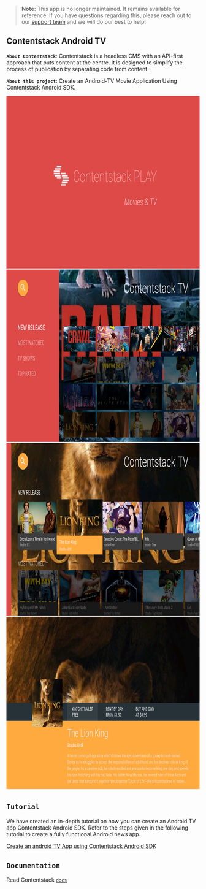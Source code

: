 > **Note:** This app is no longer maintained. It remains available for reference. If you have questions regarding this, please reach out to our [support team](mailto:support@contentstack.com) and we will do our best to help!

## Contentstack Android TV


**`About Contentstack`**: Contentstack is a headless CMS with an API-first approach that puts content at the centre. It is designed to simplify the process of publication by separating code from content.

**`About this project`**: Create an Android-TV Movie Application Using Contentstack Android SDK.

<img src='https://github.com/contentstack/contentstack-android-tv/blob/dev/app/src/main/assets/pic_1.png?raw=true' width='800' height='450'/>

<img src='https://github.com/contentstack/contentstack-android-tv/blob/dev/app/src/main/assets/pic_2.png?raw=true' width='800' height='450'/>

<img src='https://github.com/contentstack/contentstack-android-tv/blob/dev/app/src/main/assets/pic_3.png?raw=true' width='800' height='450'/>

<img src='https://github.com/contentstack/contentstack-android-tv/blob/dev/app/src/main/assets/pic_4.png?raw=true' width='800' height='450'/>

## `Tutorial`

We have created an in-depth tutorial on how you can create an Android TV app Contentstack Android SDK. Refer to the steps given in the following tutorial to create a fully functional Android news app.

[Create an android TV App using Contentstack Android SDK](https://www.contentstack.com/docs/example-apps/build-an-android-tv-app-using-contentstacks-android-sdk)

## `Documentation`

Read Contentstack [`docs`](https://www.contentstack.com/docs)

